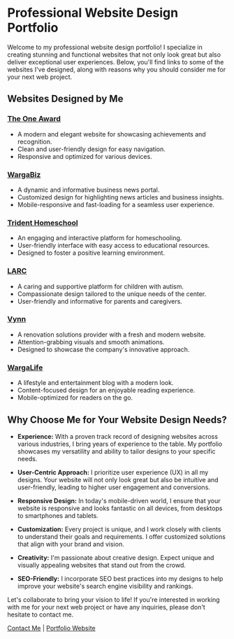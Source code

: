 # Professional Website Design Portfolio

Welcome to my professional website design portfolio! I specialize in creating stunning and functional websites that not only look great but also deliver exceptional user experiences. Below, you'll find links to some of the websites I've designed, along with reasons why you should consider me for your next web project.

## Websites Designed by Me

### [The One Award](https://www.theoneaward.com.my/)
- A modern and elegant website for showcasing achievements and recognition.
- Clean and user-friendly design for easy navigation.
- Responsive and optimized for various devices.

### [WargaBiz](https://wargabiz.com.my/)
- A dynamic and informative business news portal.
- Customized design for highlighting news articles and business insights.
- Mobile-responsive and fast-loading for a seamless user experience.

### [Trident Homeschool](https://tridenthomeschool.com/)
- An engaging and interactive platform for homeschooling.
- User-friendly interface with easy access to educational resources.
- Designed to foster a positive learning environment.

### [LARC](http://larc.com.my/)
- A caring and supportive platform for children with autism.
- Compassionate design tailored to the unique needs of the center.
- User-friendly and informative for parents and caregivers.

### [Vynn](https://vynn.com.my/)
- A renovation solutions provider with a fresh and modern website.
- Attention-grabbing visuals and smooth animations.
- Designed to showcase the company's innovative approach.

### [WargaLife](https://wargalife.com.my/)
- A lifestyle and entertainment blog with a modern look.
- Content-focused design for an enjoyable reading experience.
- Mobile-optimized for readers on the go.

## Why Choose Me for Your Website Design Needs?

- **Experience:** With a proven track record of designing websites across various industries, I bring years of experience to the table. My portfolio showcases my versatility and ability to tailor designs to your specific needs.

- **User-Centric Approach:** I prioritize user experience (UX) in all my designs. Your website will not only look great but also be intuitive and user-friendly, leading to higher user engagement and conversions.

- **Responsive Design:** In today's mobile-driven world, I ensure that your website is responsive and looks fantastic on all devices, from desktops to smartphones and tablets.

- **Customization:** Every project is unique, and I work closely with clients to understand their goals and requirements. I offer customized solutions that align with your brand and vision.

- **Creativity:** I'm passionate about creative design. Expect unique and visually appealing websites that stand out from the crowd.

- **SEO-Friendly:** I incorporate SEO best practices into my designs to help improve your website's search engine visibility and rankings.

Let's collaborate to bring your vision to life! If you're interested in working with me for your next web project or have any inquiries, please don't hesitate to contact me.

[Contact Me](mailto:meisterhafiz@gmail.com) | [Portfolio Website](https://github.com/tbx0/cloudworks.github.io)
